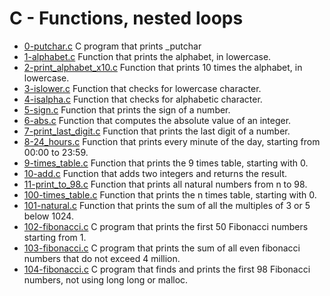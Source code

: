 # C - Functions, nested loops

- [0-putchar.c](https://github.com/viviani22/holbertonschool-low_level_programming/blob/main/functions_nested_loops/0-putchar.c) C program that prints _putchar
- [1-alphabet.c](https://github.com/viviani22/holbertonschool-low_level_programming/blob/main/functions_nested_loops/1-alphabet.c) Function that prints the alphabet, in lowercase.
- [2-print_alphabet_x10.c](https://github.com/viviani22/holbertonschool-low_level_programming/blob/main/functions_nested_loops/2-print_alphabet_x10.c) Function that prints 10 times the alphabet, in lowercase.
- [3-islower.c](https://github.com/viviani22/holbertonschool-low_level_programming/blob/main/functions_nested_loops/3-islower.c) Function that checks for lowercase character. 
- [4-isalpha.c](https://github.com/viviani22/holbertonschool-low_level_programming/blob/main/functions_nested_loops/4-isalpha.c) Function that checks for alphabetic character. 
- [5-sign.c](https://github.com/viviani22/holbertonschool-low_level_programming/blob/main/functions_nested_loops/5-sign.c) Function that prints the sign of a number.
- [6-abs.c](https://github.com/viviani22/holbertonschool-low_level_programming/blob/main/functions_nested_loops/6-abs.c) Function that computes the absolute value of an integer.
- [7-print_last_digit.c](https://github.com/viviani22/holbertonschool-low_level_programming/blob/main/functions_nested_loops/7-print_last_digit.c) Function that prints the last digit of a number.
- [8-24_hours.c](https://github.com/viviani22/holbertonschool-low_level_programming/blob/main/functions_nested_loops/8-24_hours.c) Function that prints every minute of the day, starting from 00:00 to 23:59.
- [9-times_table.c](https://github.com/viviani22/holbertonschool-low_level_programming/blob/main/functions_nested_loops/9-times_table.c) Function that prints the 9 times table, starting with 0.
- [10-add.c](https://github.com/viviani22/holbertonschool-low_level_programming/blob/main/functions_nested_loops/10-add.c) Function that adds two integers and returns the result.
- [11-print_to_98.c](https://github.com/viviani22/holbertonschool-low_level_programming/blob/main/functions_nested_loops/11-print_to_98.c) Function that prints all natural numbers from n to 98.
- [100-times_table.c](https://github.com/viviani22/holbertonschool-low_level_programming/blob/main/functions_nested_loops/100-times_table.c) Function that prints the n times table, starting with 0.
- [101-natural.c](https://github.com/viviani22/holbertonschool-low_level_programming/blob/main/functions_nested_loops/101-natural.c) Function that prints the sum of all the multiples of 3 or 5 below 1024.
- [102-fibonacci.c](https://github.com/viviani22/holbertonschool-low_level_programming/blob/main/functions_nested_loops/102-fibonacci.c) C program that prints the first 50 Fibonacci numbers starting from 1.
- [103-fibonacci.c](https://github.com/viviani22/holbertonschool-low_level_programming/blob/main/functions_nested_loops/103-fibonacci.c) C program that prints the sum of all even fibonacci numbers that do not exceed 4 million.
- [104-fibonacci.c](https://github.com/viviani22/holbertonschool-low_level_programming/blob/main/functions_nested_loops/104-fibonacci.c) C program that finds and prints the first 98 Fibonacci numbers, not using long long or malloc.
